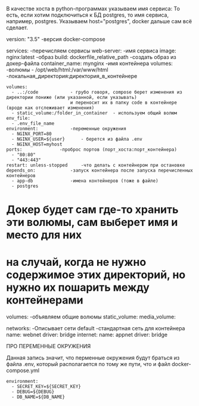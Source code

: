 В качестве хоста в python-программах указываем имя сервиса: То есть, если хотим подключиться к БД postgres, то 
имя сервиса, например, postgres. Указываем host="postgres", docker дальше сам всё сделает.


version: "3.5"				-версия docker-compose

services:				-перечисляем сервисы
  web-server:				-имя сервиса
    image: nginx:latest			-образ
    build: dockerfile_relative_path	-создать образ из докер-файла
    container_name: mynginx   		-имя контейнера
    volumes:				-волюмы
      - /opt/web/html:/var/www/html	-локальная_директория:директория_в_контейнере

    volumes:
      - ..:/code            - грубо говоря, compose берет изменения из директории пониже (или указанной, если указывать)
                            и переносит их в папку code в контейнере (вроде как отслеживает изменения)
      - static_volume:/folder_in_container  - используем общий волюм
    env_file:
      - .env_file_name
    environment:			-переменные окружения
      - NGINX_PORT=80
      - NGINX_USER=${user}		- берется из файла .env
      - NGINX_HOST=myhost		
    ports:				-проброс портов (порт_хоста:порт_контейнера)
      - "80:80"
      - "443:443"
    restart: unless-stopped		-что делать с контейнером при остановке
    depends_on:				-запуск контейнера после запуска перечисленных контейнеров
      - app-db				-имена контейнеров (тоже в файле)
      - postgres

# Докер будет сам где-то хранить эти волюмы, сам выберет имя и место для них 
# на случай, когда не нужно содержимое этих директорий, но нужно их пошарить между контейнерами
volumes:				-объявляем общие волюмы
  static_volume:
  media_volume:



networks:				-Описывает сети
  default				-стандартная сеть для контейнера
    name: webnet
    driver: bridge
  internet:
    name: appnet
    driver: bridge


ПРО ПЕРЕМЕННЫЕ ОКРУЖЕНИЯ

Данная запись значит, что перменные окружения будут браться из файла .env, который располагается
по тому же пути, что и файл docker-compose.yml

    environment:
      - SECRET_KEY=${SECRET_KEY}
      - DEBUG=${DEBUG}
      - DB_NAME=${DB_NAME}



